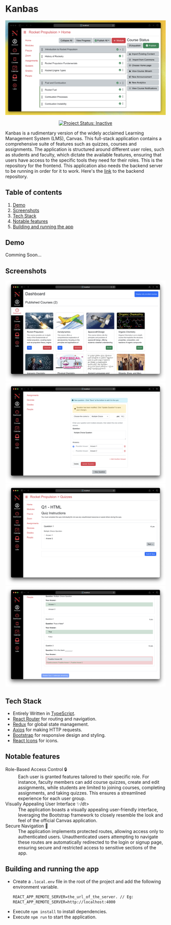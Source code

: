 # Kanbas
![Banner Image](screenshots/banner.png)
<p align = "center">
  <a href="https://www.repostatus.org/#inactive">
    <img src="https://www.repostatus.org/badges/latest/inactive.svg" alt="Project Status: Inactive" title="Project Status: Inactive – The project has reached a stable, usable state but is no longer being actively developed; support/maintenance will be provided as time allows.">
</a>
</p>


Kanbas is a rudimentary version of the widely acclaimed Learning Management System (LMS), Canvas. This full-stack application contains a comprehensive suite of features such as quizzes, courses and assignments. The application is structured around different user roles, such as students and faculty, which dictate the available features, ensuring that users have access to the specific tools they need for their roles. This is the repository for the frontend. This application also needs the backend server to be running in order for it to work. Here's the [link](https://github.com/technophilist/kanbas-node-server-app) to the backend repository.

## Table of contents
1. [Demo](#demo)
2. [Screenshots](#screenshots)
3. [Tech Stack](#tech-stack)
4. [Notable features](#notable-features)
5. [Building and running the app](#building-and-running-the-app)

## Demo
Comming Soon...

## Screenshots
![Dashboard Image](screenshots/dashboard.png)
![Create MCQ Question Image](screenshots/create_mcq_question.png)
![Quiz Screen Image](screenshots/quiz_screen.png)
![Quiz Results Wrong Image](screenshots/quiz_results_wrong.png)


## Tech Stack
- Entirely Written in [TypeScript](https://www.typescriptlang.org/).
- [React Router](https://reactrouter.com) for routing and navigation.
- [Redux](https://redux.js.org) for global state management.
- [Axios](https://axios-http.com/docs/intro) for making HTTP requests.
- [Bootstrap](https://getbootstrap.com) for responsive design and styling.
- [React Icons](https://react-icons.github.io/react-icons/) for icons.

## Notable features

<dl>
  <dt> Role-Based Access Control 🔒 </dt>
  <dd> Each user is granted features tailored to their specific role. For instance, faculty members can add course quizzes, create and edit assignments, while students are limited to joining courses, completing assignments, and taking quizzes. This ensures a streamlined experience for each user group.</dd>
  
  <dt> Visually Appealing User Interface ✨/dt>
  <dd> The application boasts a visually appealing user-friendly interface, leveraging the Bootstrap framework to closely resemble the look and feel of the official Canvas application.</dd>
  
  <dt> Secure Navigation 🚪 </dt>
  <dd> The application implements protected routes, allowing access only to authenticated users. Unauthenticated users attempting to navigate these routes are automatically redirected to the login or signup page, ensuring secure and restricted access to sensitive sections of the app.</dd>
</dl>

## Building and running the app
- Create a ```.local.env``` file in the root of the project and add the following environment variable.
  ```
  REACT_APP_REMOTE_SERVER=the_url_of_the_server. // Eg: REACT_APP_REMOTE_SERVER=http://localhost:4000
  ```
- Execute ```npm install``` to install dependencies.
- Execute ```npm run``` to start the application.
